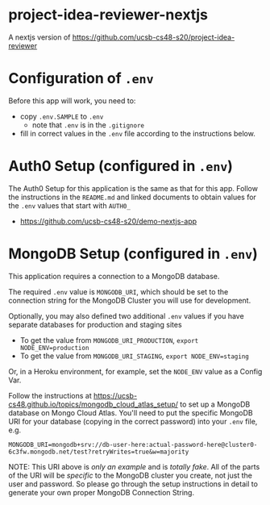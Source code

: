 # project-idea-reviewer-nextjs

A nextjs version of https://github.com/ucsb-cs48-s20/project-idea-reviewer

# Configuration of `.env`

Before this app will work, you need to:

- copy `.env.SAMPLE` to `.env`
  - note that `.env` is in the `.gitignore`
- fill in correct values in the `.env` file according to the instructions below.

# Auth0 Setup (configured in `.env`)

The Auth0 Setup for this application is the same as that for this app. Follow the instructions in the `README.md` and linked documents to obtain values
for the `.env` values that start with `AUTH0_`

- <https://github.com/ucsb-cs48-s20/demo-nextjs-app>

# MongoDB Setup (configured in `.env`)

This application requires a connection to a MongoDB database.

The required `.env` value is `MONGODB_URI`, which should be set to the connection
string for the MongoDB Cluster you will use for development.

Optionally, you may also defined two additional `.env` values if you have
separate databases for production and staging sites

- To get the value from `MONGODB_URI_PRODUCTION`, `export NODE_ENV=production`
- To get the value from `MONGODB_URI_STAGING`, `export NODE_ENV=staging`

Or, in a Heroku environment, for example, set the `NODE_ENV` value as a Config Var.

Follow the instructions at
<https://ucsb-cs48.github.io/topics/mongodb_cloud_atlas_setup/> to set
up a MongoDB database on Mongo Cloud Atlas. You'll need to put the
specific MongoDB URI for your database (copying in the correct
password) into your `.env` file, e.g.

```
MONGODB_URI=mongodb+srv://db-user-here:actual-password-here@cluster0-6c3fw.mongodb.net/test?retryWrites=true&w=majority
```

NOTE: This URI above is _only an example_ and is _totally
fake_. All of the parts of the URI will be _specific_ to the MongoDB
cluster you create, not just the user and password. So please go
through the setup instructions in detail to generate your own proper
MongoDB Connection String.
